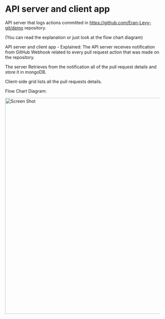 # API server and client app

API server that logs actions committed in https://github.com/Eran-Levy-git/demo repository.

(You can read the explanation or just look at the flow chart diagram)

API server and client app - Explained:
The API server receives notification from GitHub Webhook related to every pull request action that was
made on the repository.

The server Retrieves from the notification all of the pull request details and store it in mongoDB.

Client-side grid lists all the pull requests details.


Flow Chart Diagram:

<img width="704" alt="Screen Shot" src="https://user-images.githubusercontent.com/74136274/144747064-dfcc4584-e630-4aa3-81e4-f8399b7e43b2.png">
